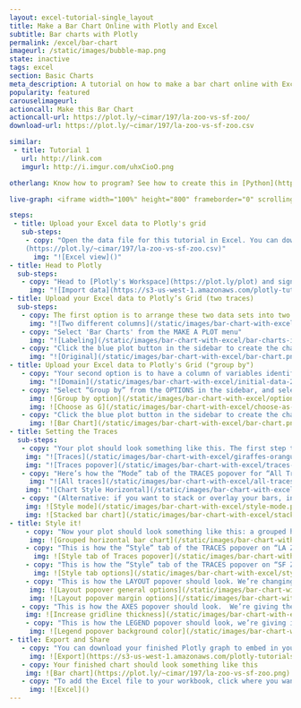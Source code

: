 ```yaml
---
layout: excel-tutorial-single_layout
title: Make a Bar Chart Online with Plotly and Excel
subtitle: Bar charts with Plotly
permalink: /excel/bar-chart
imageurl: /static/images/bubble-map.png
state: inactive
tags: excel
section: Basic Charts
meta_description: A tutorial on how to make a bar chart online with Excel.
popularity: featured
carouselimageurl:
actioncall: Make this Bar Chart
actioncall-url: https://plot.ly/~cimar/197/la-zoo-vs-sf-zoo/
download-url: https://plot.ly/~cimar/197/la-zoo-vs-sf-zoo.csv

similar:
 - title: Tutorial 1
   url: http://link.com
   imgurl: http://i.imgur.com/uhxCioO.png

otherlang: Know how to program? See how to create this in [Python](https://plot.ly/python/bar-charts/) or [R](https://plot.ly/r/bar-charts/).

live-graph: <iframe width="100%" height="800" frameborder="0" scrolling="no" src="https://plot.ly/~cimar/197/la-zoo-vs-sf-zoo.embed"></iframe>

steps:
 - title: Upload your Excel data to Plotly's grid
   sub-steps:
    - copy: "Open the data file for this tutorial in Excel. You can download the file here in [CSV format]
    (https://plot.ly/~cimar/197/la-zoo-vs-sf-zoo.csv)"
      img: "![Excel view]()"
- title: Head to Plotly
  sub-steps:
   - copy: "Head to [Plotly's Workspace](https://plot.ly/plot) and sign into your free Plotly account. Go to 'Import', click 'Upload a file', then choose your Excel file to upload. Your Excel file will now open in Plotly's grid. For more about Plotly's grid, see [this tutorial](help.plot.ly/add-data-to-the-plotly-grid/)"
     img: "![Import data](https://s3-us-west-1.amazonaws.com/plotly-tutorials/excel/bubble-maps/import.png)"
- title: Upload your Excel data to Plotly’s Grid (two traces)
  sub-steps:
   - copy: The first option is to arrange these two data sets into two different columns.
     img: "![Two different columns](/static/images/bar-chart-with-excel/initial-data.png)"
   - copy: "Select 'Bar Charts' from the MAKE A PLOT menu"
     img: "![Labeling](/static/images/bar-chart-with-excel/bar-charts-in-make-a-plot-menu.png)"
   - copy: "Click the blue plot button in the sidebar to create the chart."
     img: "![Original](/static/images/bar-chart-with-excel/bar-chart.png)"
- title: Upload your Excel data to Plotly's Grid ("group by")
   - copy: "Your second option is to have a column of variables identifying which dataset each row belongs to, and then “grouping by” this column."
     img: "![Domain](/static/images/bar-chart-with-excel/initial-data-2.png)"
   - copy: "Select “Group by” from the OPTIONS in the sidebar, and select your options column."
     img: ![Group by option](/static/images/bar-chart-with-excel/options-group-by.png)
     img: ![Choose as G](/static/images/bar-chart-with-excel/choose-as-g.png)
   - copy: "Click the blue plot button in the sidebar to create the chart."
     img: ![Bar Chart](/static/images/bar-chart-with-excel/bar-chart.png)
- title: Setting the Traces
  sub-steps:
   - copy: "Your plot should look something like this. The first step to styling it into the horizontal bar graph above is to open the TRACES popover in the toolbar."
    img: "![Traces](/static/images/bar-chart-with-excel/giraffes-orangutans-monkeys.png)"
    img: "![Traces popover](/static/images/bar-chart-with-excel/traces-popover.png)"
   - copy: "Here’s how the “Mode” tab of the TRACES popover for “All Traces (Bar)” should look."
     img: "![All traces](/static/images/bar-chart-with-excel/all-traces.png)"
    img: "![Chart Style Horizontal](/static/images/bar-chart-with-excel/mode-horizontal.png)"
   - copy: "(Alternative: if you want to stack or overlay your bars, instead of grouping them, just change the 'Mode' setting.)"
    img: ![Style mode](/static/images/bar-chart-with-excel/style-mode.png)
    img: ![Stacked bar chart](/static/images/bar-chart-with-excel/stacked-bar-chart.png)
- title: Style it!
    - copy: "Now your plot should look something like this: a grouped horizontal bar chart. We still have some styling to do to get the plot at the top of this tutorial! Open TRACES again."
     img: ![Grouped horizontal bar chart](/static/images/bar-chart-with-excel/grouped-horizontal-bar-chart.png)
    - copy: "This is how the “Style” tab of the TRACES popover on “LA Zoo” should look. We’ve altered every option in this panel: Opacity, Bar Gap, Group Gap, Fill, and Outline."
      img: ![Style tab of Traces popover](/static/images/bar-chart-with-excel/style-tab-of-traces-popover.png)
    - copy: "This is how the “Style” tab of the TRACES popover on “SF Zoo” should look.  These are the same as for LA Zoo, but fill and outline are different colors."
      img: ![Style tab options](/static/images/bar-chart-with-excel/style-options.png)
    - copy: "This is how the LAYOUT popover should look. We’re changing the font throughout the plot.  We’re also giving the plot a grey background, and nudging the margins."
     img: ![Layout popover general options](/static/images/bar-chart-with-excel/layout-general.png)
     img: ![Layout popover margin options](/static/images/bar-chart-with-excel/layout-margin-options.png)
   - copy: "This is how the AXES popover should look.  We’re giving the plot thicker white gridlines."
    img: ![Increase gridline thickness](/static/images/bar-chart-with-excel/gridlines-thickness.png)
    - copy: "This is how the LEGEND popover should look, we’re giving it a grey background, too."
     img: ![Legend popover background color](/static/images/bar-chart-with-excel/legend-background-color.png)
- title: Export and Share
   - copy: "You can download your finished Plotly graph to embed in your Excel workbook. We also recommend including the Plotly link to the graph inside your Excel workbook for easy access to the interactive Plotly version. Get the link to your graph by clicking the "Share" button. Download an image of your Plotly graph by clicking EXPORT on the toolbar."
     img: ![Export](https://s3-us-west-1.amazonaws.com/plotly-tutorials/excel/bubble-maps/export-bubble-map.png)
   - copy: Your finished chart should look something like this
    img: ![Bar chart](https://plot.ly/~cimar/197/la-zoo-vs-sf-zoo.png)
   - copy: "To add the Excel file to your workbook, click where you want to insert the picture inside Excel. On the INSERT tab inside Excel, in the ILLUSTRATIONS group, click PICTURE. Locate the Plotly graph image that you downloaded and then double-click it. Notice that we also copy-pasted the Plotly graph link in a cell for easy access to the interactive Plotly version."
     img: ![Excel]()
---
```


